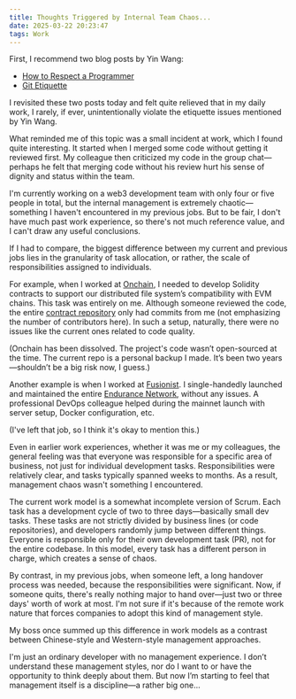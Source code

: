 ```yaml
---
title: Thoughts Triggered by Internal Team Chaos...
date: 2025-03-22 20:23:47
tags: Work
---
```


First, I recommend two blog posts by Yin Wang:

- [How to Respect a Programmer](https://www.yinwang.org/blog-cn/2015/03/03/how-to-respect-a-programmer)
- [Git Etiquette](https://www.yinwang.org/blog-cn/2015/03/11/git-etiquette)

I revisited these two posts today and felt quite relieved that in my daily work, I rarely, if ever, unintentionally violate the etiquette issues mentioned by Yin Wang.

What reminded me of this topic was a small incident at work, which I found quite interesting. It started when I merged some code without getting it reviewed first. My colleague then criticized my code in the group chat—perhaps he felt that merging code without his review hurt his sense of dignity and status within the team.

I'm currently working on a web3 development team with only four or five people in total, but the internal management is extremely chaotic—something I haven't encountered in my previous jobs. But to be fair, I don't have much past work experience, so there's not much reference value, and I can't draw any useful conclusions.

If I had to compare, the biggest difference between my current and previous jobs lies in the granularity of task allocation, or rather, the scale of responsibilities assigned to individuals.

For example, when I worked at [Onchain](https://www.linkedin.com/company/onchain/), I needed to develop Solidity contracts to support our distributed file system’s compatibility with EVM chains. This task was entirely on me. Although someone reviewed the code, the entire [contract repository](https://github.com/saveio-backup/savefs-contracts) only had commits from me (not emphasizing the number of contributors here). In such a setup, naturally, there were no issues like the current ones related to code quality.

(Onchain has been dissolved. The project's code wasn’t open-sourced at the time. The current repo is a personal backup I made. It’s been two years—shouldn’t be a big risk now, I guess.)

Another example is when I worked at [Fusionist](https://ace.fusionist.io/). I single-handedly launched and maintained the entire [Endurance Network](https://explorer-endurance.fusionist.io/), without any issues. A professional DevOps colleague helped during the mainnet launch with server setup, Docker configuration, etc.

(I've left that job, so I think it's okay to mention this.)

Even in earlier work experiences, whether it was me or my colleagues, the general feeling was that everyone was responsible for a specific area of business, not just for individual development tasks. Responsibilities were relatively clear, and tasks typically spanned weeks to months. As a result, management chaos wasn't something I encountered.

The current work model is a somewhat incomplete version of Scrum. Each task has a development cycle of two to three days—basically small dev tasks. These tasks are not strictly divided by business lines (or code repositories), and developers randomly jump between different things. Everyone is responsible only for their own development task (PR), not for the entire codebase. In this model, every task has a different person in charge, which creates a sense of chaos.

By contrast, in my previous jobs, when someone left, a long handover process was needed, because the responsibilities were significant. Now, if someone quits, there's really nothing major to hand over—just two or three days' worth of work at most. I'm not sure if it's because of the remote work nature that forces companies to adopt this kind of management style.

My boss once summed up this difference in work models as a contrast between Chinese-style and Western-style management approaches.

I'm just an ordinary developer with no management experience. I don’t understand these management styles, nor do I want to or have the opportunity to think deeply about them. But now I’m starting to feel that management itself is a discipline—a rather big one...
